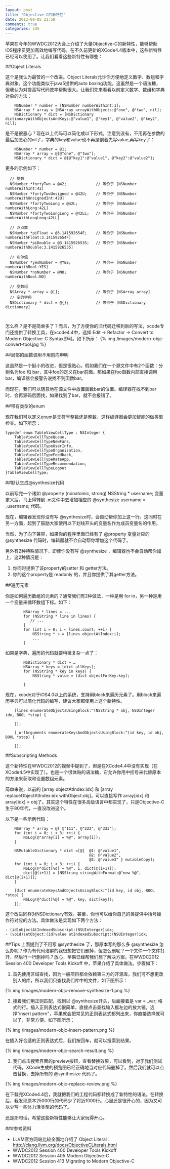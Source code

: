 ```yaml
---
layout: post
title: "Objective-C的新特性"
date: 2012-08-05 21:50
comments: true
categories: iOS
---
```


苹果在今年的WWDC2012大会上介绍了大量Objective-C的新特性，能够帮助iOS程序员更加高效地编写代码。在不久前更新的XCode4.4版本中，这些新特性已经可以使用了。让我们看看这些新特性有哪些：

<!-- more -->

##Object Literals

这个是我认为最赞的一个改进。Object Literals允许你方便地定义数字、数组和字典对象。这个功能类似于java5提供的auto boxing功能。这虽然是一个语法糖，但我认为对提高写代码效率帮助很大。让我们先来看看以前定义数字、数组和字典对象的方法：

``` objc
    NSNumber * number = [NSNumber numberWithInt:1];
    NSArray * array = [NSArray arrayWithObjects:@"one", @"two", nil];
    NSDictionary * dict = [NSDictionary dictionaryWithObjectsAndKeys:@"value1", @"key1", @"value2", @"key2", nil];
```
是不是很恶心？现在以上代码可以简化成以下形式，注意到没有，不用再在参数的最后加恶心的nil了，字典的key和value也不再是倒着先写value,再写key了：

``` objc
    NSNumber * number = @1;
    NSArray * array = @[@"one", @"two"];
    NSDictionary * dict = @{@"key1":@"value1", @"key2":@"value2"};
```

更多的示例如下：

``` objc
  // 整数
  NSNumber *fortyTwo = @42;             // 等价于 [NSNumber numberWithInt:42]
  NSNumber *fortyTwoUnsigned = @42U;    // 等价于 [NSNumber numberWithUnsignedInt:42U]
  NSNumber *fortyTwoLong = @42L;        // 等价于 [NSNumber numberWithLong:42L]
  NSNumber *fortyTwoLongLong = @42LL;   // 等价于 [NSNumber numberWithLongLong:42LL]

  // 浮点数
  NSNumber *piFloat = @3.141592654F;    // 等价于 [NSNumber numberWithFloat:3.141592654F]
  NSNumber *piDouble = @3.1415926535;   // 等价于 [NSNumber numberWithDouble:3.1415926535]

  // 布尔值
  NSNumber *yesNumber = @YES;           // 等价于 [NSNumber numberWithBool:YES]
  NSNumber *noNumber = @NO;             // 等价于 [NSNumber numberWithBool:NO]

  // 空数组
  NSArray * array = @[];                // 等价于 [NSArray array]
  // 空的字典
  NSDictionary * dict = @{};            // 等价于 [NSDictionary dictionary]



```

怎么样？是不是简单多了？而且，为了方便你的旧代码迁移到新的写法，xcode专门还提供了转换工具，在xcode4.4中，选择 Edit -> Refactor -> Convert to Modern Objective-C Syntax即可。如下所示：
{% img /images/modern-objc-convert-tool.jpg %}

##局部的函数调用不用前向申明

这虽然是一个挺小的改进，但是很贴心。假如我们在一个源文件中有2个函数：分别名为foo 和 bar，其中foo的定义在bar前面。那如果在foo函数内部直接调用bar，编译器会报警告说找不到函数bar。

而现在，我们可以随意地在源文件中放置函数bar的位置。编译器在找不到bar时，会再源码后面找，如果找到了bar，就不会报错了。

##带有类型的enum

现在我们可以定义enum是无符号整数还是整数，这样编译器会更加智能的做类型检查。如下所示：

``` objc
typedef enum TableViewCellType : NSInteger {
    TableViewCellTypeQueue,
    TableViewCellTypeNewFans,
    TableViewCellTypeUserInfo,
    TableViewCellTypeOrganization,
    TableViewCellTypeFeedback,
    TableViewCellTypeRateApp,
    TableViewCellTypeRecommendation,
    TableViewCellTypeLogout
}TableViewCellType;
```

##默认生成@synthesize代码

以前写完一个诸如 @property (nonatomic, strong) NSString * username; 变量定义后，马上得转到 .m文件中去增加相应的 @synthesize username = _username; 代码。

现在，编辑器发现你没有写 @synthesize时，会自动帮你加上这一行。这同时在另一方面，起到了鼓励大家使用以下划线开头的变量名作为成员变量名的作用。

当然，为了向下兼容，如果你的程序里面已经有了 @property 变量对应的 @synthesize 代码时，编辑器就不会自动帮你增加这个代码了。

另外有2种特殊情况下，即使你没有写 @synthesize ，编辑器也不会自动帮你加上，这2种情况是：

1. 你同时提供了该property的setter 和 getter方法。
2. 你的这个property是 readonly 的，并且你提供了其getter方法。

##遍历元素

你是如何遍历数组的元素的？通常我们有2种做法，一种是用 for in，另一种是用一个变量来循环数组下标。如下：

``` objc
        NSArray * lines = ...
        for (NSString * line in lines) {
           // ...
        }
        for (int i = 0; i < lines.count; ++i) {
            NSString * s = [lines objectAtIndex:i];
            ...
        }
```

如果是字典，遍历的代码就要稍微复杂一点了：
``` objc
        NSDictionary * dict = …
        NSArray * keys = [dict allKeys];
        for (NSString * key in keys) {
            NSString * value = [dict objectForKey:key];
            
        }
``` 

现在，xcode对于iOS4.0以上的系统，支持用block来遍历元素了。用block来遍历字典可以简化代码的编写，建议大家都使用上这个新特性。

``` objc
    [lines enumerateObjectsUsingBlock:^(NSString * obj, NSUInteger idx, BOOL *stop) {
            
    }];

    [_urlArguments enumerateKeysAndObjectsUsingBlock:^(id key, id obj, BOOL *stop) {

    }];
```

##Subscripting Methods

这个新特性在WWDC2012的视频中提到了，但是在XCode4.4中没有实现（在XCode4.5中实现了）。也是一个很体贴的语法糖，它允许你用中括号来代替原本的方法来获取和设置数组元素。

简单来说，以前的 [array objectAtIndex:idx] 和 [array replaceObjectAtIndex:idx withObject:obj]，可以直接写作 array[idx] 和 array[idx] = obj了。其实这个特性在很多高级语言中都实现了，只是Objective-C生于80年代，一直没改进这个。

以下是一些示例代码：
``` objc
    NSArray * array = @[ @"111", @"222", @"333"];
    for (int i = 0; i < 3; ++i) {
        NSLog(@"array[i] = %@", array[i]);
    }
    
    NSMutableDictionary * dict =[@{  @1: @"value1",
                                     @2: @"value2",
                                     @3: @"value3" } mutableCopy];
    for (int i = 0; i < 3; ++i) {
        NSLog(@"dict[%d] = %@", i, dict[@(i+1)]);
        dict[@(i+1)] = [NSString stringWithFormat:@"new %@", dict[@(i+1)]];
    }
    
    [dict enumerateKeysAndObjectsUsingBlock:^(id key, id obj, BOOL *stop) {
        NSLog(@"dict[%@] = %@", key, dict[key]);
    }];
```

这个改进同样对NSDictionary有效。甚至，你也可以给你自己的类提供中括号操作符对应的方法。具体做法是实现如下两个方法：

``` objc
- (id)objectAtIndexedSubscript:(NSUInterger)idx;
- (void)setObject:(id)value atIndexedSubscript:(NSUInteger)idx;
```

##Tips
上面提到了不用写 @synthesize 了，那原本写的那么多 @synthesize 怎么办呢？作为有代码洁癖的我很想把它们删掉，但怎么删呢？一个文件一个文件打开，然后行一行删掉吗？放心，苹果已经帮我们想了解决方案。在WWDC2012 Session 400 Developer Tools Kickoff 中，苹果介绍了具体做法。步骤如下：

1. 首先使用区域查找，因为一般项目都会依赖第三方的开源库，我们可不想更改别人的库，所以我们只查找我们库中的文件，如下图所示：

{% img /images/modern-objc-remove-synthesize-1.png %}

2. 接着我们用正则匹配，找到以 @synthesize开头，后面接着是 var = _var; 格式的行。插入正则表达式很简单，直接点击查找输入框左边的放大镜，选择“insert pattern"，苹果就会把常见的正则表达式都列出来，你直接选择就可以了，非常方便。如下图所示：

{% img /images/modern-objc-insert-pattern.png %}

在插入好合适的正则表达式后，我们按回车，就可以搜索到结果。

{% img /images/modern-objc-search-result.png %}

3. 我们点击搜索界面的preview按钮，查看替换效果，可以看到，对于我们测试代码，XCode生成的预览图已经正确地当对应代码删掉了。然后我们就可以点击替换，去掉所有的 @synthesize 代码了。

{% img /images/modern-objc-replace-review.png %}


在下载完XCode4.4后，我就把我们的工程代码都转换成了新特性的语法。在转换后，我发现原本25000行的代码少了将近1000行。心里还是很开心的，因为又可以少写一些体力活类型的代码了。

还是那句话，希望这些新特性能够让大家玩得开心。

###参考资料
 * LLVM官方网站比较全面地介绍了 Object Literal： <http://clang.llvm.org/docs/ObjectiveCLiterals.html>
 * WWDC2012 Session 400 Developer Tools Kickoff
 * WWDC2012 Session 405 Modern Objective-C 
 * WWDC2012 Session 413 Migrating to Modern Objective-C

